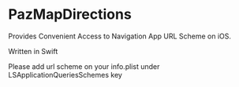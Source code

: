 # PazMapDirections

Provides Convenient Access to Navigation App URL Scheme on iOS.

Written in Swift

Please add url scheme on your info.plist under LSApplicationQueriesSchemes key
